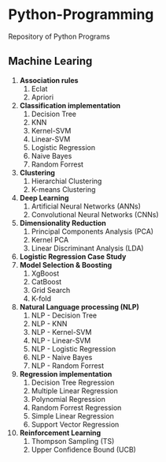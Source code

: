 # Python-Programming

Repository of Python Programs

## Machine Learing

1. __Association rules__
      1. Eclat
      2. Apriori
2. __Classification implementation__
      1. Decision Tree
      2. KNN
      3. Kernel-SVM
      4. Linear-SVM
      5. Logistic Regression
      6. Naive Bayes
      7. Random Forrest
3. __Clustering__
      1. Hierarchial Clustering
      2. K-means Clustering
4. __Deep Learning__
      1. Artificial Neural Networks (ANNs)
      2. Convolutional Neural Networks (CNNs)
5. __Dimensionality Reduction__
      1. Principal Components Analysis (PCA)
      2. Kernel PCA
      3. Linear Discriminant Analysis (LDA)
6. __Logistic Regression Case Study__
7. __Model Selection & Boosting__
      1. XgBoost
      2. CatBoost
      3. Grid Search
      4. K-fold
8. __Natural Language processing (NLP)__
      1. NLP - Decision Tree
      2. NLP - KNN
      3. NLP - Kernel-SVM
      4. NLP - Linear-SVM
      5. NLP - Logistic Regression
      6. NLP - Naive Bayes
      7. NLP - Random Forrest
9. __Regression implementation__
      1. Decision Tree Regression
      2. Multiple Linear Regression
      3. Polynomial Regression
      4. Random Forrest Regression
      5. Simple Linear Regression
      6. Support Vector Regression
10. __Reinforcement Learning__
      1. Thompson Sampling (TS)
      2. Upper Confidence Bound (UCB)
